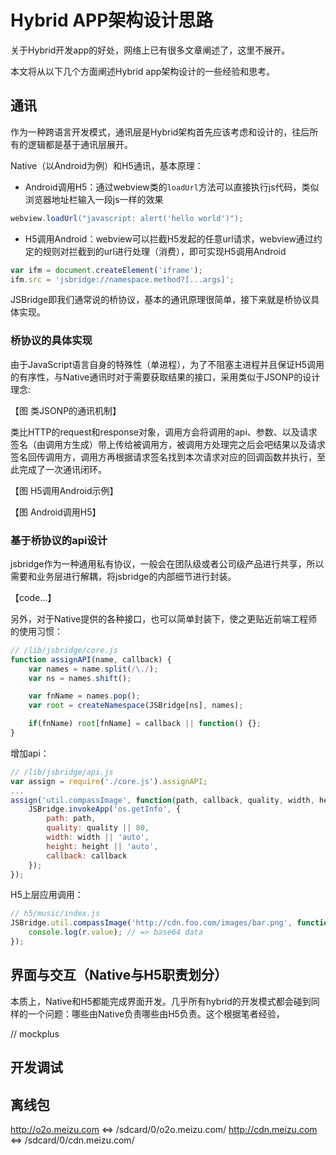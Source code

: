 # Hybrid APP架构设计思路

关于Hybrid开发app的好处，网络上已有很多文章阐述了，这里不展开。

本文将从以下几个方面阐述Hybrid app架构设计的一些经验和思考。

## 通讯

作为一种跨语言开发模式，通讯层是Hybrid架构首先应该考虑和设计的，往后所有的逻辑都是基于通讯层展开。

Native（以Android为例）和H5通讯，基本原理：

- Android调用H5：通过webview类的`loadUrl`方法可以直接执行js代码，类似浏览器地址栏输入一段js一样的效果

``` java
webview.loadUrl("javascript: alert('hello world')");
```

- H5调用Android：webview可以拦截H5发起的任意url请求，webview通过约定的规则对拦截到的url进行处理（消费），即可实现H5调用Android

``` js
var ifm = document.createElement('iframe');
ifm.src = 'jsbridge://namespace.method?[...args]';
```

JSBridge即我们通常说的桥协议，基本的通讯原理很简单，接下来就是桥协议具体实现。

### 桥协议的具体实现

由于JavaScript语言自身的特殊性（单进程），为了不阻塞主进程并且保证H5调用的有序性，与Native通讯时对于需要获取结果的接口，采用类似于JSONP的设计理念:

【图 类JSONP的通讯机制】

类比HTTP的request和response对象，调用方会将调用的api、参数、以及请求签名（由调用方生成）带上传给被调用方，被调用方处理完之后会吧结果以及请求签名回传调用方，调用方再根据请求签名找到本次请求对应的回调函数并执行，至此完成了一次通讯闭环。

【图 H5调用Android示例】

【图 Android调用H5】


### 基于桥协议的api设计

jsbridge作为一种通用私有协议，一般会在团队级或者公司级产品进行共享，所以需要和业务层进行解耦，将jsbridge的内部细节进行封装。

【code...】

另外，对于Native提供的各种接口，也可以简单封装下，使之更贴近前端工程师的使用习惯：

``` js
// /lib/jsbridge/core.js
function assignAPI(name, callback) {
    var names = name.split(/\./);
    var ns = names.shift();

    var fnName = names.pop();
    var root = createNamespace(JSBridge[ns], names);

    if(fnName) root[fnName] = callback || function() {};
}
```

增加api：

``` js
// /lib/jsbridge/api.js
var assign = require('./core.js').assignAPI;
...
assign('util.compassImage', function(path, callback, quality, width, height) {
    JSBridge.invokeApp('os.getInfo', {
        path: path,
        quality: quality || 80,
        width: width || 'auto',
        height: height || 'auto',
        callback: callback
    });
});
```

H5上层应用调用：
``` js
// h5/music/index.js
JSBridge.util.compassImage('http://cdn.foo.com/images/bar.png', function(r) {
    console.log(r.value); // => base64 data
});
```

## 界面与交互（Native与H5职责划分）

本质上，Native和H5都能完成界面开发。几乎所有hybrid的开发模式都会碰到同样的一个问题：哪些由Native负责哪些由H5负责。这个根据笔者经验，

// mockplus

## 开发调试

## 离线包

http://o2o.meizu.com <=> /sdcard/0/o2o.meizu.com/
http://cdn.meizu.com <=> /sdcard/0/cdn.meizu.com/
